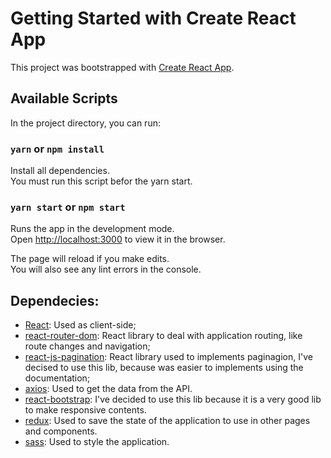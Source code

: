 # Getting Started with Create React App

This project was bootstrapped with [Create React App](https://github.com/facebook/create-react-app).

## Available Scripts

In the project directory, you can run:

### `yarn` or `npm install`

Install all dependencies.\
You must run this script befor the yarn start.

### `yarn start` or `npm start`

Runs the app in the development mode.\
Open [http://localhost:3000](http://localhost:3000) to view it in the browser.

The page will reload if you make edits.\
You will also see any lint errors in the console.

## Dependecies:

- [React](https://reactjs.org/): Used as client-side;
- [react-router-dom](https://github.com/ReactTraining/react-router/tree/master/packages/react-router-dom): React library to deal with application routing, like route changes and navigation;
- [react-js-pagination](https://github.com/vayser/react-js-pagination): React library used to implements paginagion, I've decised to use this lib, because was easier to implements using the documentation;
- [axios](https://github.com/axios/axios): Used to get the data from the API.
- [react-bootstrap](https://react-bootstrap.github.io/): I've decided to use this lib because it is a very good lib to make responsive contents.
- [redux](https://redux.js.org/): Used to save the state of the application to use in other pages and components.
- [sass](https://create-react-app.dev/docs/adding-a-sass-stylesheet/): Used to style the application.
